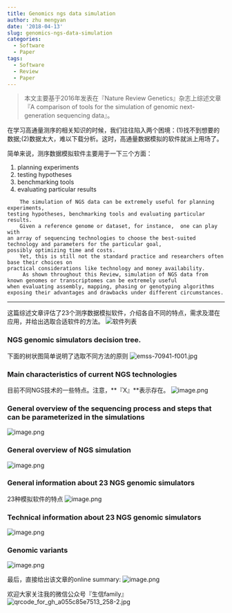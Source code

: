 ```yaml
---
title: Genomics ngs data simulation
author: zhu mengyan
date: '2018-04-13'
slug: genomics-ngs-data-simulation
categories:
  - Software
  - Paper
tags:
  - Software
  - Review
  - Paper
---
```


>本文主要基于2016年发表在『Nature Review Genetics』杂志上综述文章『A comparison of tools for the simulation of genomic next-generation sequencing data』。

在学习高通量测序的相关知识的时候，我们往往陷入两个困境：(1)找不到想要的数据;(2)数据太大，难以下载分析。这时，高通量数据模拟的软件就派上用场了。

简单来说，测序数据模拟软件主要用于一下三个方面：
1. planning experiments
2. testing hypotheses
3. benchmarking tools
4. evaluating particular results

```
    The simulation of NGS data can be extremely useful for planning experiments,
testing hypotheses, benchmarking tools and evaluating particular results. 
    Given a reference genome or dataset, for instance,  one can play with
an array of sequencing technologies to choose the best-suited technology and parameters for the particular goal, 
possibly optimizing time and costs. 
    Yet, this is still not the standard practice and researchers often base their choices on 
practical considerations like technology and money availability.
     As shown throughout this Review, simulation of NGS data from known genomes or transcriptomes can be extremely useful 
when evaluating assembly, mapping, phasing or genotyping algorithms exposing their advantages and drawbacks under different circumstances.
```

***
这篇综述文章评估了23个测序数据模拟软件，介绍各自不同的特点，需求及潜在应用，并给出选取合适软件的方法。
![软件列表](https://upload-images.jianshu.io/upload_images/9919584-15071c3706c7090a.png?imageMogr2/auto-orient/strip%7CimageView2/2/w/1240)



### NGS genomic simulators decision tree.
下面的树状图简单说明了选取不同方法的原则
![emss-70941-f001.jpg](https://upload-images.jianshu.io/upload_images/9919584-c165f712a2ab593b.jpg?imageMogr2/auto-orient/strip%7CimageView2/2/w/1240)

### Main characteristics of current NGS technologies
目前不同NGS技术的一些特点。注意，**『X』**表示存在。
![image.png](https://upload-images.jianshu.io/upload_images/9919584-9ee614b1c06c7d5c.png?imageMogr2/auto-orient/strip%7CimageView2/2/w/1240)

### General overview of the sequencing process and steps that can be parameterized in the simulations
![image.png](https://upload-images.jianshu.io/upload_images/9919584-60e1d13975966985.png?imageMogr2/auto-orient/strip%7CimageView2/2/w/1240)

### General overview of NGS simulation
![image.png](https://upload-images.jianshu.io/upload_images/9919584-e9d96cdf58223443.png?imageMogr2/auto-orient/strip%7CimageView2/2/w/1240)


### General information about 23 NGS genomic simulators
23种模拟软件的特点
![image.png](https://upload-images.jianshu.io/upload_images/9919584-598b2c2be2808d9f.png?imageMogr2/auto-orient/strip%7CimageView2/2/w/1240)

### Technical information about 23 NGS genomic simulators
![image.png](https://upload-images.jianshu.io/upload_images/9919584-339bce0b17cb1a7f.png?imageMogr2/auto-orient/strip%7CimageView2/2/w/1240)

### Genomic variants
![image.png](https://upload-images.jianshu.io/upload_images/9919584-ea0640ffe2d67937.png?imageMogr2/auto-orient/strip%7CimageView2/2/w/1240)



最后，直接给出该文章的online summary:
![image.png](https://upload-images.jianshu.io/upload_images/9919584-d12aaf31118ecc2c.png?imageMogr2/auto-orient/strip%7CimageView2/2/w/1240)


欢迎大家关注我的微信公众号『生信family』
![qrcode_for_gh_a055c85e7513_258-2.jpg](https://upload-images.jianshu.io/upload_images/9919584-0693650973f73c38.jpg?imageMogr2/auto-orient/strip%7CimageView2/2/w/1240)









